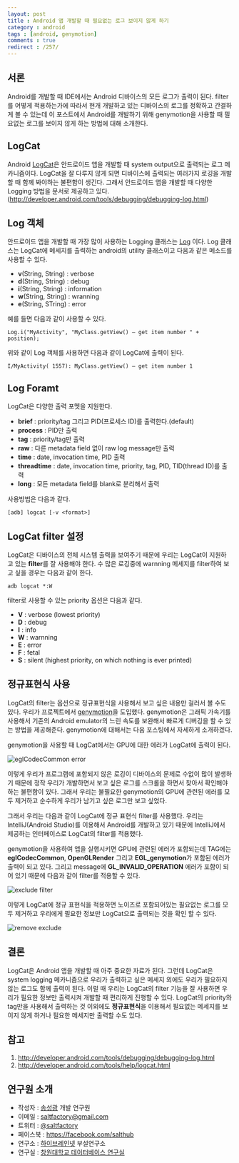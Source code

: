 ```yaml
---
layout: post
title : Android 앱 개발할 때 필요없는 로그 보이지 않게 하기
category : android
tags : [android, genymotion]
comments : true
redirect : /257/
---
```


## 서론

Android를 개발할 때 IDE에서는 Android 디바이스의 모든 로그가 출력이 된다. filter를 어떻게 적용하는가에 따라서 현개 개발하고 있는 디바이스의 로그를 정확하고 간결하게 볼 수 있는데 이 포스트에서 Android를 개발하기 위해 genymotion을 사용할 때 필요없는 로그를 보이지 않게 하는 방법에 대해 소개한다.

<!--more-->

## LogCat

Android [LogCat](http://developer.android.com/tools/help/logcat.html)은 안드로이드 앱을 개발할 때 system output으로 출력되는 로그 메카니즘이다. LogCat을 잘 다루지 않게 되면 디바이스에 출력되는 여러가지 로깅을 개발 할 때 함께 봐야하는 불편함이 생긴다. 그래서 안드로이드 앱을 개발할 때 다양한 Logging 방법을 문서로 제공하고 있다. (http://developer.android.com/tools/debugging/debugging-log.html)

## Log 객체

안드로이드 앱을 개발할 때 가장 많이 사용하는 Logging 클래스는 [Log](http://developer.android.com/tools/debugging/debugging-log.html#logClass) 이다. Log 클래스는 LogCat에 메세지를 출력하는 android의 utility 클래스이고 다음과 같은 메소드를 사용할 수 있다.

- **v**(String, String) : verbose
- **d**(String, String) : debug
- **i**(String, String) : information
- **w**(String, String) : wranning
- **e**(String, STring) : error

예를 들면 다음과 같이 사용할 수 있다.

```
Log.i("MyActivity", "MyClass.getView() — get item number " + position);
```

위와 같이 Log 객체를 사용하면 다음과 같이 LogCat에 출력이 된다.

```
I/MyActivity( 1557): MyClass.getView() — get item number 1
```

## Log Foramt

LogCat은 다양한 출력 포멧을 지원한다.

- **brief** : priority/tag 그리고 PID(프로세스 ID)를 출력한다.(default)
- **process** : PID만 출력
- **tag** : priority/tag만 출력
- **raw** : 다른 metadata field 없이 raw log message만 출력
- **time** : date, invocation time, PID 출력
- **threadtime** : date, invocation time, priority, tag, PID, TID(thread ID)를 출력
- **long** : 모든 metadata field를 blank로 분리해서 출력

사용방법은 다음과 같다.

```
[adb] logcat [-v <format>]
```

## LogCat filter 설정

LogCat은 디바이스의 전체 시스템 출력을 보여주기 때문에 우리는 LogCat이 지원하고 있는 **filter**를 잘 사용해야 한다. 수 많은 로깅중에 warnning 메세지를 filter하여 보고 싶을 경우는 다음과 같이 한다.

```
adb logcat *:W
```
filter로 사용할 수 있는 priority 옵션은 다음과 같다.

- **V** : verbose (lowest priority)
- **D** : debug
- **I** : info
- **W** : warnning
- **E** : error
- **F** : fetal
- **S** : silent (highest priority, on which nothing is ever printed)

## 정규표현식 사용

LogCat의 filter는 옵션으로 정규표현식을 사용해서 보고 싶은 내용만 걸러서 볼 수도 있다. 우리가 프로젝트에서 [genymotion](http://www.genymotion.com/)을 도입했다. genymotion은 그래픽 가속기를 사용해서 기존의 Android emulator의 느린 속도를 보완해서 빠르게 디버깅을 할 수 있는 방법을 제공해준다. genymotion에 대해서는 다음 포스팅에서 자세하게 소개하겠다.

genymotion을 사용할 때 LogCat에서는 GPU에 대한 에러가 LogCat에 출력이 된다.

![eglCodecCommon error](http://cfile6.uf.tistory.com/image/26046D4153EAF250118695)

이렇게 우리가 프로그램에 포함되지 않은 로깅이 디바이스의 문제로 수없이 많이 발생하기 때문에 정작 우리가 개발하면서 보고 싶은 로그를 스크롤을 하면서 찾아서 확인해야하는 불편함이 있다. 그래서 우리는 불필요한 genymotion의 GPU에 관련된 에러를 모두 제거하고 순수하게 우리가 남기고 싶은 로그만 보고 싶었다.

그래서 우리는 다음과 같이 LogCat에 정규 표현식 filter를 사용했다. 우리는 IntelliJ(Android Studio)를 이용해서 Android를 개발하고 있기 때문에 IntelliJ에서 제공하는 인터페이스로 LogCat의 filter를 적용했다.

genymotion을 사용하여 앱을 실행시키면 GPU에 관련된 에러가 포함되는데 TAG에는 **eglCodecCommon**, **OpenGLRender** 그리고 **EGL_genymotion**가 포함된 에러가 출력이 되고 있다. 그리고 message에 **GL_INVALID_OPERATION** 에러가 포함이 되어 있기 때문에 다음과 같이 filter를 적용할 수 있다.

![exclude filter](http://cfile26.uf.tistory.com/image/2272B34253EAF24F130B75)

이렇게 LogCat에 정규 표현식을 적용하면 노이즈로 포함되어있는 필요없는 로그를 모두 제거하고 우리에게 필요한 정보만 LogCat으로 출력되는 것을 확인 할 수 있다.

![remove exclude](http://cfile25.uf.tistory.com/image/2276CB4253EAF2500C0600)

## 결론

LogCat은 Android 앱을 개발할 때 아주 중요한 자료가 된다. 그런데 LogCat은 system logging 메카니즘으로 우리가 출력하고 싶은 메세지 외에도 우리가 필요하지 않는 로그도 함께 출력이 된다. 이럴 때 우리는 LogCat의 filter 기능을 잘 사용하면 우리가 필요한 정보만 출력시켜 개발할 때 편리하게 진행할 수 있다. LogCat의 priority와 tag만을 사용해서 출력하는 것 이외에도 **정규표현식**을 이용해서 필요없는 메세지를 보이지 않게 하거나 필요한 메세지만 출력할 수도 있다.

## 참고

1. http://developer.android.com/tools/debugging/debugging-log.html
2. http://developer.android.com/tools/help/logcat.html


## 연구원 소개

* 작성자 : [송성광](http://about.me/saltfactory) 개발 연구원
* 이메일 : [saltfactory@gmail.com](mailto:saltfactory@gmail.com)
* 트위터 : [@saltfactory](https://twitter.com/saltfactory)
* 페이스북 : https://facebook.com/salthub
* 연구소 : [하이브레인넷](http://www.hibrain.net) 부설연구소
* 연구실 : [창원대학교 데이터베이스 연구실](http://dblab.changwon.ac.kr)
